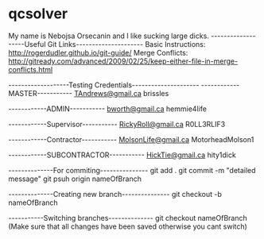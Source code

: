 # qcsolver
My name is Nebojsa Orsecanin and I like sucking large dicks.
-------------------Useful Git Links---------------------
Basic Instructions: http://rogerdudler.github.io/git-guide/
Merge Conflicts: http://gitready.com/advanced/2009/02/25/keep-either-file-in-merge-conflicts.html

-------------------Testing Credentials---------------------
------------MASTER-----------
TAndrews@gmail.ca
brissles

------------ADMIN-----------
bworth@gmail.ca
hemmie4life

------------Supervisor-----------
RickyRoll@gmail.ca
R0LL3RLIF3

------------Contractor-----------
MolsonLife@gmail.ca
MotorheadMolson1

------------SUBCONTRACTOR-----------
HickTie@gmail.ca
hity1dick

--------------For commiting---------------
git add .
git commit -m "detailed message"
git psuh origin nameOfBranch

--------------Creating new branch---------------
git checkout -b nameOfBranch

-----------Switching branches--------------
git checkout nameOfBranch (Make sure that all changes have been saved otherwise you cant switch)